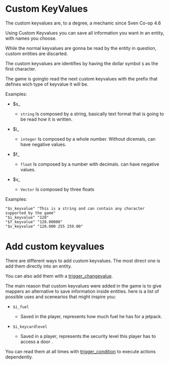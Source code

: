 # Custom KeyValues

The custom keyvalues are, to a degree, a mechanic since Sven Co-op 4.6

Using Custom Keyvalues you can save all information you want in an entity, with names you choose.

While the normal keyvalues are gonna be read by the entity in question, custom entities are discarted.

The custom keyvalues are identifies by having the dollar symbol ``$`` as the first character. 

The game is goingto read the next custom keyvalues with the prefix that defines wich type of keyvalue it will be.

Examples:

- $s_
	- ``string`` Is composed by a string, basically text format that is going to be read how it is written.

- $i_
	- ``integer`` Is composed by a whole number. Without dicemals, can have negative values.

- $f_
	- ``float`` Is composed by a number with decimals. can have negative values.
	
- $v_
	- ``Vector`` Is composed by three floats

Examples:
```angelscript
"$s_keyvalue" "This is a string and can contain any character supported by the game"
"$i_keyvalue" "128"
"$f_keyvalue" "128.00000"
"$v_keyvalue" "128.000 255 259.00"
```

# Add custom keyvalues

There are different ways to add custom keyvalues. The most direct one is add them directly into an entity.

You can also add them with a [trigger_changevalue](trigger_changevalue.md).

The main reason that custom keyvalues were added in the game is to give mappers an alternative to save information inside entities. here is a list of possible uses and scenearios that might inspire you:

- ``$i_fuel``
	- Saved in the player, represents how much fuel he has for a jetpack.
	
- ``$i_keycardlevel``
	- Saved in a player, represents the security level this player has to access a door .

You can read them at all times with [trigger_condition](trigger_condition.md) to execute actions dependently.
